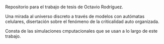 # 
Repositorio para el trabajo de tesis de Octavio Rodríguez.

Una mirada al universo discreto a través de modelos con autómatas celulares, disertación sobre el fenómeno de la criticalidad auto organizada.

Consta de las simulaciones cmputacionales que se usan a lo largo de este trabajo.
